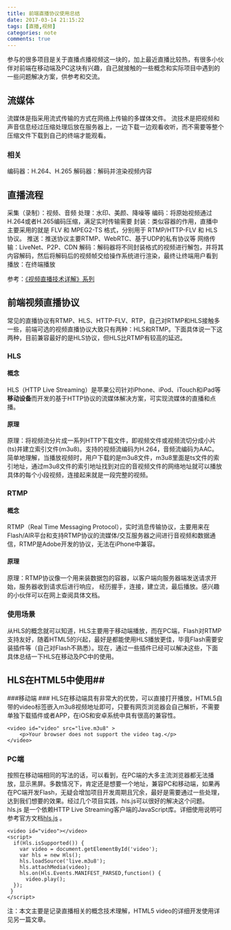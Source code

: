 ```yaml
---
title: 前端直播协议使用总结 
date: 2017-03-14 21:15:22
tags: [直播,视频]
categories: note
comments: true
---
```

参与的很多项目是关于直播点播视频这一块的，加上最近直播比较热，有很多小伙伴对前端在移动端及PC这块有兴趣，自己就接触的一些概念和实际项目中遇到的一些问题解决方案，供参考和交流。
<!-- more --> 
## 流媒体 ##
流媒体是指采用流式传输的方式在网络上传输的多媒体文件。
流技术是把视频和声音信息经过压缩处理后放在服务器上，一边下载一边观看收听，而不需要等整个压缩文件下载到自己的终端才能观看。
### 相关 ###
编码器：H.264、H.265
解码器：解码并渲染视频内容
## 直播流程 ##
采集（录制）：视频、音频
处理：水印、美颜、降噪等
编码：将原始视频通过H.264或者H.265编码压缩，满足实时传输需要
封装：类似容器的作用，直播中主要采用的就是 FLV 和 MPEG2-TS 格式，分别用于 RTMP/HTTP-FLV 和 HLS 协议。
推送：推送协议主要RTMP、WebRTC、基于UDP的私有协议等
网络传输：LiveNet、P2P、CDN
解码：解码器将不同封装格式的视频进行解包，并将其内容解码，然后将解码后的视频帧交给操作系统进行渲染，最终让终端用户看到
播放：在终端播放

参考：[《视频直播技术详解》系列](http://blog.qiniu.com/archives/6606)
## 前端视频直播协议 ##
常见的直播协议有RTMP、HLS、HTTP-FLV、RTP，自己对RTMP和HLS接触多一些，前端可选的视频直播协议大致只有两种：HLS和RTMP。下面具体说一下这两种，目前兼容最好的是HLS协议，但HLS比RTMP有较高的延迟。
### HLS ###
#### 概念 ####
HLS（HTTP Live Streaming）是苹果公司针对iPhone、iPod、iTouch和iPad等**移动设备**而开发的基于HTTP协议的流媒体解决方案，可实现流媒体的直播和点播。
#### 原理 ####
原理：将视频流分片成一系列HTTP下载文件，即视频文件或视频流切分成小片(ts)并建立索引文件(m3u8)。支持的视频流编码为H.264，音频流编码为AAC。
简单地理解，当播放视频时，用户下载的是m3u8文件，m3u8里面是ts文件的索引地址，通过m3u8文件的索引地址找到对应的音视频文件的网络地址就可以播放具体的每个小段视频，连接起来就是一段完整的视频。
### RTMP ###
#### 概念 ####
RTMP（Real Time Messaging Protocol），实时消息传输协议，主要用来在Flash/AIR平台和支持RTMP协议的流媒体/交互服务器之间进行音视频和数据通信，RTMP是Adobe开发的协议，无法在iPhone中兼容。
#### 原理 ####
原理：RTMP协议像一个用来装数据包的容器，以客户端向服务器端发送请求开始，服务器收到请求后进行响应，
经历握手，连接，建立流，最后播放。感兴趣的小伙伴可以在网上查阅具体文档。
### 使用场景 ###
从HLS的概念就可以知道，HLS主要用于移动端播放，而在PC端，Flash对RTMP支持友好，随着HTML5的兴起，最好是都能使用HLS播放更佳，毕竟Flash需要安装插件等（自己对Flash不熟悉）。现在，通过一些插件已经可以解决这些，下面具体总结一下HLS在移动及PC中的使用。
## HLS在HTML5中使用##
###移动端 ###
HLS在移动端具有非常大的优势，可以直接打开播放，HTML5自带的video标签嵌入m3u8视频地址即可，只要有网页浏览器会自己解析，不需要单独下载插件或者APP，在iOS和安卓系统中具有很高的兼容性。

	<video id="video" src="live.m3u8" >
		<p>Your browser does not support the video tag.</p>
	</video>
	

### PC端 ###
按照在移动端相同的写法的话，可以看到，在PC端的大多主流浏览器都无法播放，显示黑屏。多数情况下，肯定还是想要一个地址，兼容PC和移动端，如果再在PC端开发Flash，无疑会增加项目开发周期且冗余，最好是需要通过一些处理，达到我们想要的效果。经过几个项目实践，hls.js可以很好的解决这个问题。
hls.js 是一个依赖HTTP Live Streaming客户端的JavaScript库。详细使用说明可参考官方文档[hls.js](https://github.com/video-dev/hls.js) 。
	
	<video id="video"></video>
	<script>
	  if(Hls.isSupported()) {
	    var video = document.getElementById('video');
	    var hls = new Hls();
	    hls.loadSource('live.m3u8');
	    hls.attachMedia(video);
	    hls.on(Hls.Events.MANIFEST_PARSED,function() {
	      video.play();
	  });
	 }
	</script>
	

注：本文主要是记录直播相关的概念技术理解，HTML5 video的详细开发使用详见另一篇文章。





